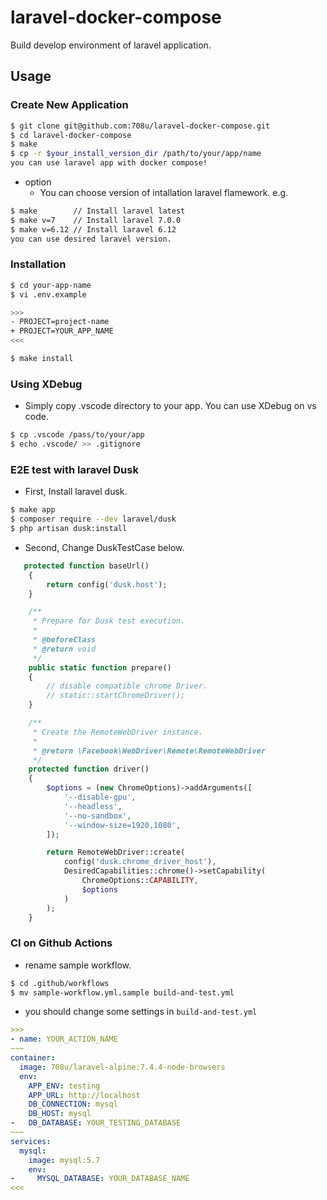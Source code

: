 # laravel-docker-compose

Build develop environment of laravel application.

## Usage

### Create New Application

```bash
$ git clone git@github.com:708u/laravel-docker-compose.git
$ cd laravel-docker-compose
$ make
$ cp -r $your_install_version_dir /path/to/your/app/name
you can use laravel app with docker compose!
```

- option
  - You can choose version of intallation laravel flamework. e.g.

```bash
$ make        // Install laravel latest
$ make v=7    // Install laravel 7.0.0
$ make v=6.12 // Install laravel 6.12
you can use desired laravel version.
```

### Installation

```bash
$ cd your-app-name
$ vi .env.example

>>>
- PROJECT=project-name
+ PROJECT=YOUR_APP_NAME
<<<

$ make install
```

### Using XDebug

- Simply copy .vscode directory to your app. You can use XDebug on vs code.

```bash
$ cp .vscode /pass/to/your/app
$ echo .vscode/ >> .gitignore
```

### E2E test with laravel Dusk

- First, Install laravel dusk.

```bash
$ make app
$ composer require --dev laravel/dusk
$ php artisan dusk:install
```

- Second, Change DuskTestCase below.

```php
   protected function baseUrl()
    {
        return config('dusk.host');
    }

    /**
     * Prepare for Dusk test execution.
     *
     * @beforeClass
     * @return void
     */
    public static function prepare()
    {
        // disable compatible chrome Driver.
        // static::startChromeDriver();
    }

    /**
     * Create the RemoteWebDriver instance.
     *
     * @return \Facebook\WebDriver\Remote\RemoteWebDriver
     */
    protected function driver()
    {
        $options = (new ChromeOptions)->addArguments([
            '--disable-gpu',
            '--headless',
            '--no-sandbox',
            '--window-size=1920,1080',
        ]);

        return RemoteWebDriver::create(
            config('dusk.chrome_driver_host'),
            DesiredCapabilities::chrome()->setCapability(
                ChromeOptions::CAPABILITY,
                $options
            )
        );
    }
```

### CI on Github Actions

- rename sample workflow.

```bash
$ cd .github/workflows
$ mv sample-workflow.yml.sample build-and-test.yml
```

- you should change some settings in `build-and-test.yml`

```yml
>>>
- name: YOUR_ACTION_NAME
~~~
container:
  image: 708u/laravel-alpine:7.4.4-node-browsers
  env:
    APP_ENV: testing
    APP_URL: http://localhost
    DB_CONNECTION: mysql
    DB_HOST: mysql
-   DB_DATABASE: YOUR_TESTING_DATABASE
~~~
services:
  mysql:
    image: mysql:5.7
    env:
-     MYSQL_DATABASE: YOUR_DATABASE_NAME
<<<

```
